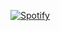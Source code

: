 [![Spotify](https://novatorem.praxand.vercel.app//api/spotify)](https://open.spotify.com/user/USER_NAME)
